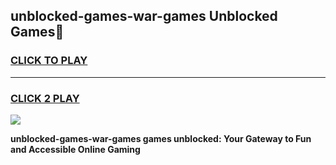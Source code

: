 
## unblocked-games-war-games Unblocked Games👋
<h3>
<a href="https://news.freeplayer.one?title=unblocked-games-war-games&ref=16F">CLICK TO PLAY</a></h3>
<hr>

<h3>
<a href="https://news.freeplayer.one?title=unblocked-games-war-games&ref=16F">CLICK 2 PLAY</a>
  
</h3>

<a href="https://news.freeplayer.one?title=unblocked-games-war-games&ref=16F/"><img src="https://clearcache.store/games.png"></a>


**unblocked-games-war-games games unblocked: Your Gateway to Fun and Accessible Online Gaming**
